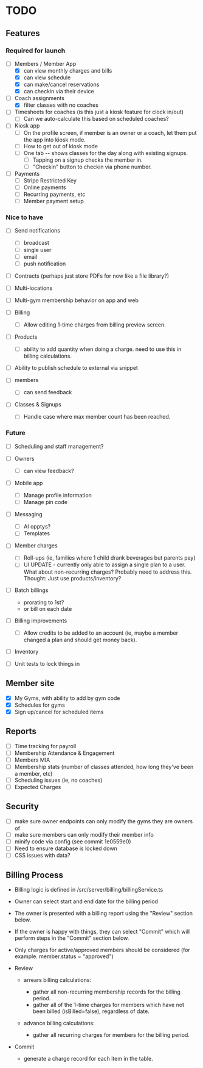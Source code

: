 # TODO

## Features

### Required for launch
- [ ] Members / Member App
    - [x] can view monthly charges and bills
    - [x] can view schedule
    - [x] can make/cancel reservations
    - [x] can checkin via their device

- [ ] Coach assignments
    - [x] filter classes with no coaches

- [ ] Timesheets for coaches (is this just a kiosk feature for clock in/out)
    - [ ] Can we auto-calculate this based on scheduled coaches?

- [ ] Kiosk app
    - [ ] On the profile screen, if member is an owner or a coach, let them put the app into kiosk mode.
    - [ ] How to get out of kiosk mode
    - [ ] One tab -- shows classes for the day along with existing signups.
        - [ ] Tapping on a signup checks the member in.
        - [ ] "Checkin" button to checkin via phone number.

- [ ] Payments
    - [ ] Stripe Restricted Key
    - [ ] Online payments
    - [ ] Recurring payments, etc
    - [ ] Member payment setup

### Nice to have
- [ ] Send notifications
    - [ ] broadcast
    - [ ] single user
    - [ ] email
    - [ ] push notification

- [ ] Contracts (perhaps just store PDFs for now like a file library?)

- [ ] Multi-locations

- [ ] Multi-gym membership behavior on app and web

- [ ] Billing
    - [ ] Allow editing 1-time charges from billing preview screen.

- [ ] Products
    - [ ] ability to add quantity when doing a charge. need to use this in billing calculations.

- [ ] Ability to publish schedule to external via snippet

- [ ] members
    - [ ] can send feedback

- [ ] Classes & Signups
    - [ ] Handle case where max member count has been reached.


### Future
- [ ] Scheduling and staff management?

- [ ] Owners
    - [ ] can view feedback?

- [ ] Mobile app
    - [ ] Manage profile information
    - [ ] Manage pin code

- [ ] Messaging
    - [ ] AI opptys?
    - [ ] Templates

- [ ] Member charges
    - [ ] Roll-ups (ie, families where 1 child drank beverages but parents pay)
    - [ ] UI UPDATE - currently only able to assign a single plan to a user. What about non-recurring charges? Probably
          need to address this. Thought: Just use products/inventory?

- [ ] Batch billings
    - prorating to 1st?
    - or bill on each date

- [ ] Billing improvements
    - [ ] Allow credits to be added to an account (ie, maybe a member changed a plan and should get money back).
    
- [ ] Inventory

- [ ] Unit tests to lock things in

## Member site
- [X] My Gyms, with ability to add by gym code
- [X] Schedules for gyms
- [X] Sign up/cancel for scheduled items

## Reports

- [ ] Time tracking for payroll
- [ ] Membership Attendance & Engagement
- [ ] Members MIA
- [ ] Membership stats (number of classes attended, how long they've been a member, etc)
- [ ] Scheduling issues (ie, no coaches)
- [ ] Expected Charges

## Security

- [ ] make sure owner endpoints can only modify the gyms they are owners of
- [ ] make sure members can only modify their member info
- [ ] minify code via config (see commit 1e0559e0)
- [ ] Need to ensure database is locked down
- [ ] CSS issues with data?

## Billing Process

- Billing logic is defined in /src/server/billing/billingService.ts
- Owner can select start and end date for the billing period
- The owner is presented with a billing report using the "Review" section below.
- If the owner is happy with things, they can select "Commit" which will perform steps in the "Commit" section below.
- Only charges for active/approved members should be considered (for example. member.status = "approved")

- Review

    - arrears billing calculations:

        - gather all non-recurring membership records for the billing period.
        - gather all of the 1-time charges for members which have not been billed (isBilled=false), regardless of date.

    - advance billing calculations:
        - gather all recurring charges for members for the billing period.

- Commit

    - generate a charge record for each item in the table.
